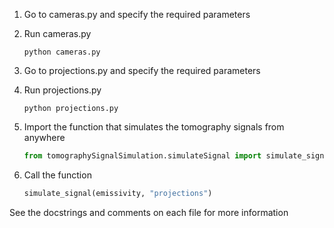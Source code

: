 1. Go to cameras.py and specify the required parameters
2. Run cameras.py 
    ```shell
    python cameras.py
    ```
3. Go to projections.py and specify the required parameters
4. Run projections.py 
    ```shell
    python projections.py
    ```
5. Import the function that simulates the tomography signals from anywhere

    ```python
    from tomographySignalSimulation.simulateSignal import simulate_signal 
    ``` 
6. Call the function
    ```python
    simulate_signal(emissivity, "projections")
    ```
See the docstrings and comments on each file for more information